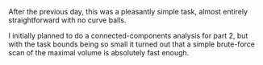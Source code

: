 After the previous day, this was a pleasantly simple task, almost entirely straightforward with no curve balls.

I initially planned to do a connected-components analysis for part 2, but with the task bounds being so small it turned out that a simple brute-force scan of the maximal volume is absolutely fast enough.
